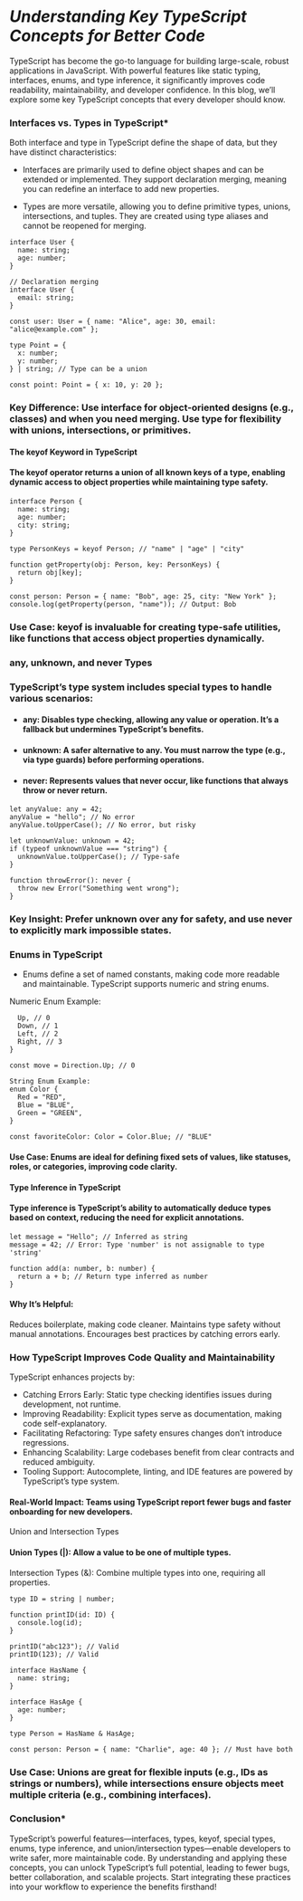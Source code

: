 
# *Understanding Key TypeScript Concepts for Better Code*

TypeScript has become the go-to language for building large-scale, robust applications in JavaScript. With powerful features like static typing, interfaces, enums, and type inference, it significantly improves code readability, maintainability, and developer confidence. In this blog, we’ll explore some key TypeScript concepts that every developer should know.

### Interfaces vs. Types in TypeScript*
Both interface and type in TypeScript define the shape of data, but they have distinct characteristics:

- Interfaces are primarily used to define object shapes and can be extended or implemented. They support declaration merging, meaning you can redefine an interface to add new properties.

- Types are more versatile, allowing you to define primitive types, unions, intersections, and tuples. They are created using type aliases and cannot be reopened for merging.

```Example:
interface User {
  name: string;
  age: number;
}

// Declaration merging
interface User {
  email: string;
}

const user: User = { name: "Alice", age: 30, email: "alice@example.com" };

type Point = {
  x: number;
  y: number;
} | string; // Type can be a union

const point: Point = { x: 10, y: 20 };
```

### Key Difference: Use interface for object-oriented designs (e.g., classes) and when you need merging. Use type for flexibility with unions, intersections, or primitives.

#### The keyof Keyword in TypeScript
#### The keyof operator returns a union of all known keys of a type, enabling dynamic access to object properties while maintaining type safety.

```Example:
interface Person {
  name: string;
  age: number;
  city: string;
}

type PersonKeys = keyof Person; // "name" | "age" | "city"

function getProperty(obj: Person, key: PersonKeys) {
  return obj[key];
}

const person: Person = { name: "Bob", age: 25, city: "New York" };
console.log(getProperty(person, "name")); // Output: Bob 
```

### Use Case: keyof is invaluable for creating type-safe utilities, like functions that access object properties dynamically.
### any, unknown, and never Types
### TypeScript’s type system includes special types to handle various scenarios:

- #### any: Disables type checking, allowing any value or operation. It’s a fallback but undermines TypeScript’s benefits.
- #### unknown: A safer alternative to any. You must narrow the type (e.g., via type guards) before performing operations.
- #### never: Represents values that never occur, like functions that always throw or never return.

```Example:
let anyValue: any = 42;
anyValue = "hello"; // No error
anyValue.toUpperCase(); // No error, but risky

let unknownValue: unknown = 42;
if (typeof unknownValue === "string") {
  unknownValue.toUpperCase(); // Type-safe
}

function throwError(): never {
  throw new Error("Something went wrong");
}
```

### Key Insight: Prefer unknown over any for safety, and use never to explicitly mark impossible states.
### Enums in TypeScript
- Enums define a set of named constants, making code more readable and maintainable. TypeScript supports numeric and string enums.

Numeric Enum Example:

``` enum Direction {
  Up, // 0
  Down, // 1
  Left, // 2
  Right, // 3
}

const move = Direction.Up; // 0

String Enum Example:
enum Color {
  Red = "RED",
  Blue = "BLUE",
  Green = "GREEN",
}

const favoriteColor: Color = Color.Blue; // "BLUE"
```

#### Use Case: Enums are ideal for defining fixed sets of values, like statuses, roles, or categories, improving code clarity.
#### Type Inference in TypeScript
#### Type inference is TypeScript’s ability to automatically deduce types based on context, reducing the need for explicit annotations.

```Example:
let message = "Hello"; // Inferred as string
message = 42; // Error: Type 'number' is not assignable to type 'string'

function add(a: number, b: number) {
  return a + b; // Return type inferred as number
}
```

#### Why It’s Helpful:

Reduces boilerplate, making code cleaner.
Maintains type safety without manual annotations.
Encourages best practices by catching errors early.

### How TypeScript Improves Code Quality and Maintainability
TypeScript enhances projects by:

- Catching Errors Early: Static type checking identifies issues during development, not runtime.
- Improving Readability: Explicit types serve as documentation, making code self-explanatory.
- Facilitating Refactoring: Type safety ensures changes don’t introduce regressions.
- Enhancing Scalability: Large codebases benefit from clear contracts and reduced ambiguity.
- Tooling Support: Autocomplete, linting, and IDE features are powered by TypeScript’s type system.

#### Real-World Impact: Teams using TypeScript report fewer bugs and faster onboarding for new developers.
Union and Intersection Types

#### Union Types (|): Allow a value to be one of multiple types.
Intersection Types (&): Combine multiple types into one, requiring all properties.

```Example:
type ID = string | number;

function printID(id: ID) {
  console.log(id);
}

printID("abc123"); // Valid
printID(123); // Valid

interface HasName {
  name: string;
}

interface HasAge {
  age: number;
}

type Person = HasName & HasAge;

const person: Person = { name: "Charlie", age: 40 }; // Must have both
```

### Use Case: Unions are great for flexible inputs (e.g., IDs as strings or numbers), while intersections ensure objects meet multiple criteria (e.g., combining interfaces).

### Conclusion*
TypeScript’s powerful features—interfaces, types, keyof, special types, enums, type inference, and union/intersection types—enable developers to write safer, more maintainable code. By understanding and applying these concepts, you can unlock TypeScript’s full potential, leading to fewer bugs, better collaboration, and scalable projects. Start integrating these practices into your workflow to experience the benefits firsthand!
